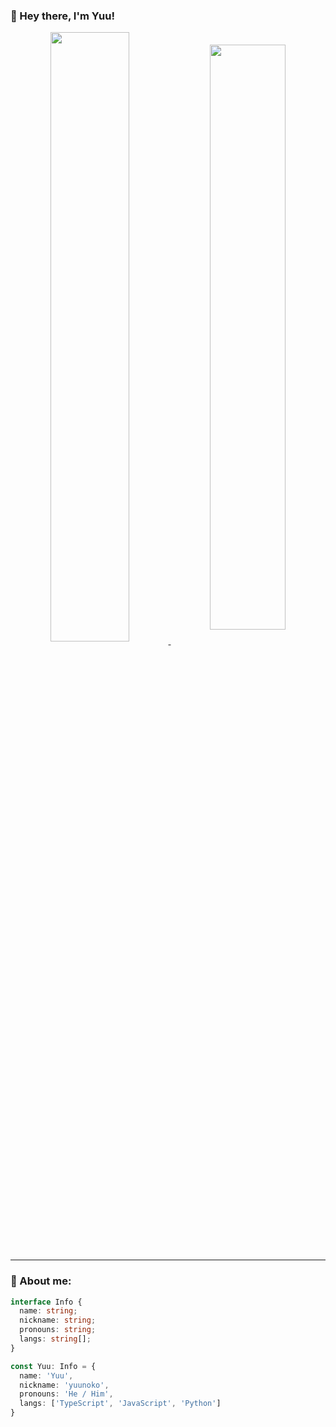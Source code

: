 ### 🌟 Hey there, I'm Yuu!

<div align="center">
  <a href="https://github.com/yuunoko/github-readme-stats">
    <img width="50%" align="center" src="https://github-readme-stats.vercel.app/api?username=yuunoko&theme=dracula&hide_title=true&hide_border=true&show_icons=true" />
  </a>
  <a href="https://github.com/yuunoko/github-readme-stats">
    <img width="49%" align="center" src="https://github-readme-stats.vercel.app/api/top-langs/?username=yuunoko&theme=dracula&layout=compact&hide=html,css&hide_border=true" />
  </a>
</div>

___

### 📝 About me:

```typescript
interface Info {
  name: string;
  nickname: string;
  pronouns: string;
  langs: string[];
}

const Yuu: Info = {
  name: 'Yuu',
  nickname: 'yuunoko',
  pronouns: 'He / Him',
  langs: ['TypeScript', 'JavaScript', 'Python']
}
```


<!-- - 🔭 I’m currently working on ...
- 🌱 I’m currently learning ...
- 👯 I’m looking to collaborate on ...
- 🤔 I’m looking for help with ...
- 💬 Ask me about ...
- 📫 How to reach me: ...
- 😄 Pronouns: ...
- ⚡ Fun fact: ...
 -->
